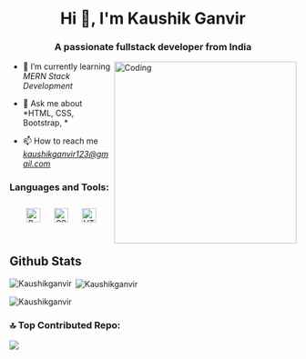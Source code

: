 <h1 align="center">Hi 👋, I'm Kaushik Ganvir</h1>
<h3 align="center">A passionate fullstack developer from India</h3>
<img align="right" alt="Coding" width="320" src="https://analyticsindiamag.com/wp-content/uploads/2018/12/developer-dribbble.gif">

- 🌱 I’m currently learning *MERN Stack Development*

- 💬 Ask me about *HTML, CSS, Bootstrap, *

- 📫 How to reach me *kaushikganvir123@gmail.com*



<h3 align="left">Languages and Tools:</h3>
<div align="center">  
<a href="https://getbootstrap.com/docs/3.4/javascript/" target="_blank"><img style="margin: 10px" src="https://profilinator.rishav.dev/skills-assets/bootstrap-plain.svg" alt="Bootstrap" height="25" /></a>  
<a href="https://www.w3schools.com/css/" target="_blank"><img style="margin: 10px" src="https://profilinator.rishav.dev/skills-assets/css3-original-wordmark.svg" alt="CSS3" height="25" /></a>  
<a href="https://en.wikipedia.org/wiki/HTML5" target="_blank"><img style="margin: 10px" src="https://profilinator.rishav.dev/skills-assets/html5-original-wordmark.svg" alt="HTML5" height="25" /></a>  
</div>  
<br/>  
 



## Github Stats 
<p><img align="left" src="https://github-readme-stats.vercel.app/api/top-langs?username=Kaushikganvir&show_icons=true&locale=en&layout=compact&theme=radical" alt="Kaushikganvir" /></p>
<p>&nbsp;<img align="center" src="https://github-readme-stats.vercel.app/api?username=Kaushikganvir&show_icons=true&locale=en&theme=radical" alt="Kaushikganvir" /></p>
<p><img align="center" src="https://github-readme-streak-stats.herokuapp.com/?user=Kaushikganvir&theme=radical" alt="Kaushikganvir" /></p>

<h3 align="left">🔝 Top Contributed Repo:</h3>

![](https://github-contributor-stats.vercel.app/api?username=Kaushikganvir&limit=5&theme=radical&combine_all_yearly_contributions=true)
